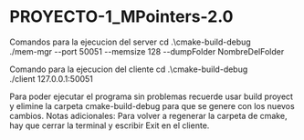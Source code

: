 ﻿# PROYECTO-1_MPointers-2.0

Comandos para la ejecucion del server
cd .\cmake-build-debug\
./mem-mgr --port 50051 --memsize 128 --dumpFolder NombreDelFolder
 
Comando para la ejecucion del cliente
cd .\cmake-build-debug\
./client 127.0.0.1:50051


Para poder ejecutar el programa sin problemas recuerde usar build proyect
y elimine la carpeta cmake-build-debug para que se genere con los nuevos cambios.
Notas adicionales: Para volver a regenerar la carpeta de cmake, hay que cerrar la terminal y escribir Exit en el cliente.
